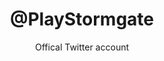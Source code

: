 ---
url: https://twitter.com/PlayStormgate
title: '@PlayStormgate'
subtitle: Offical Twitter account
icon: /content/websites/twitter.com.png
---